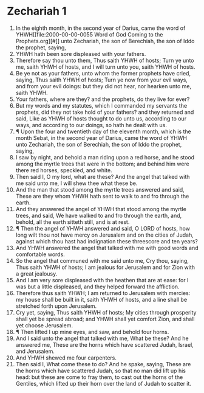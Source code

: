 ﻿# Zechariah 1
1. In the eighth month, in the second year of Darius, came the word of YHWH[[file:2000-00-00-0055 Word of God Coming to the Prophets.org][#]] unto Zechariah, the son of Berechiah, the son of Iddo the prophet, saying, 
2. YHWH hath been sore displeased with your fathers. 
3. Therefore say thou unto them, Thus saith YHWH of hosts; Turn ye unto me, saith YHWH of hosts, and I will turn unto you, saith YHWH of hosts. 
4. Be ye not as your fathers, unto whom the former prophets have cried, saying, Thus saith YHWH of hosts; Turn ye now from your evil ways, and from your evil doings: but they did not hear, nor hearken unto me, saith YHWH. 
5. Your fathers, where are they? and the prophets, do they live for ever? 
6. But my words and my statutes, which I commanded my servants the prophets, did they not take hold of your fathers? and they returned and said, Like as YHWH of hosts thought to do unto us, according to our ways, and according to our doings, so hath he dealt with us. 
7. ¶ Upon the four and twentieth day of the eleventh month, which is the month Sebat, in the second year of Darius, came the word of YHWH unto Zechariah, the son of Berechiah, the son of Iddo the prophet, saying, 
8. I saw by night, and behold a man riding upon a red horse, and he stood among the myrtle trees that were in the bottom; and behind him were there red horses, speckled, and white. 
9. Then said I, O my lord, what are these? And the angel that talked with me said unto me, I will shew thee what these be. 
10. And the man that stood among the myrtle trees answered and said, These are they whom YHWH hath sent to walk to and fro through the earth. 
11. And they answered the angel of YHWH that stood among the myrtle trees, and said, We have walked to and fro through the earth, and, behold, all the earth sitteth still, and is at rest. 
12. ¶ Then the angel of YHWH answered and said, O LORD of hosts, how long wilt thou not have mercy on Jerusalem and on the cities of Judah, against which thou hast had indignation these threescore and ten years? 
13. And YHWH answered the angel that talked with me with good words and comfortable words. 
14. So the angel that communed with me said unto me, Cry thou, saying, Thus saith YHWH of hosts; I am jealous for Jerusalem and for Zion with a great jealousy. 
15. And I am very sore displeased with the heathen that are at ease: for I was but a little displeased, and they helped forward the affliction. 
16. Therefore thus saith YHWH; I am returned to Jerusalem with mercies: my house shall be built in it, saith YHWH of hosts, and a line shall be stretched forth upon Jerusalem. 
17. Cry yet, saying, Thus saith YHWH of hosts; My cities through prosperity shall yet be spread abroad; and YHWH shall yet comfort Zion, and shall yet choose Jerusalem. 
18. ¶ Then lifted I up mine eyes, and saw, and behold four horns. 
19. And I said unto the angel that talked with me, What be these? And he answered me, These are the horns which have scattered Judah, Israel, and Jerusalem. 
20. And YHWH shewed me four carpenters. 
21. Then said I, What come these to do? And he spake, saying, These are the horns which have scattered Judah, so that no man did lift up his head: but these are come to fray them, to cast out the horns of the Gentiles, which lifted up their horn over the land of Judah to scatter it. 
